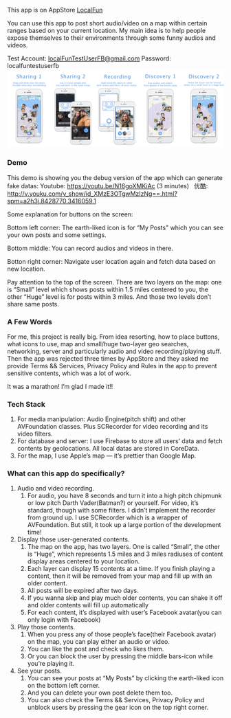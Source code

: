 This app is on AppStore [LocalFun](https://itunes.apple.com/us/app/localfun/id1203165607?ls=1&mt=8)

You can use this app to post short audio/video on a map within certain ranges based on your current location. 
My main idea is to help people expose themselves to their environments through some funny audios and videos.

Test Account: localFunTestUserFB@gmail.com
Password: localfuntestuserfb
<img src="https://github.com/ivsall2012/AHLocalFun/blob/master/ScreenShot_2.png">


### Demo
This demo is showing you the debug version of the app which can generate fake datas:
Youtube: https://youtu.be/N16goXMKiAc (3 minutes)  
优酷: http://v.youku.com/v_show/id_XMzE3OTgwMzIzNg==.html?spm=a2h3j.8428770.3416059.1

Some explanation for buttons on the screen:

Bottom left corner: The earth-liked icon is for “My Posts" which you can see your own posts and some settings.

Bottom middle: You can record audios and videos in there.

Botton right corner: Navigate user location again and fetch data based on new location.

Pay attention to the top of the screen. There are two layers on the map: one is “Small” level which shows posts within 1.5 miles centered to you, the other “Huge” level is for posts within 3 miles. And those two levels don’t share same posts.  


### A Few Words
For me, this project is really big. From idea resorting, how to place buttons, what icons to use, map and small/huge two-layer geo searches, networking, server and particularly audio and video recording/playing stuff. Then the app was rejected three times by AppStore and they asked me provide Terms && Services, Privacy Policy and Rules in the app to prevent sensitive contents, which was a lot of work.

It was a marathon! I’m glad I made it!!

### Tech Stack
1. For media manipulation: Audio Engine(pitch shift) and other AVFoundation classes. Plus SCRecorder for video recording and its video filters.
2. For database and server: I use Firebase to store all users’ data and fetch contents by geolocations. All local datas are stored in CoreData.
3. For the map, I use Apple’s map — it’s prettier than Google Map.

### What can this app do specifically?
1. Audio and video recording. 
    1. For audio, you have 8 seconds and turn it into a high pitch chipmunk or low pitch Darth Vader(Batman?) or yourself. For video, it’s standard, though with some filters. I didn’t implement the recorder from ground up. I use SCRecorder which is a wrapper of AVFoundation. But still, it took up a large portion of the development time!
2. Display those user-generated contents. 
    1. The map on the app, has two layers. One is called “Small”, the other is “Huge”, which represents 1.5 miles and 3 miles radiuses of content display areas centered to your location.
    2. Each layer can display 15 contents at a time. If you finish playing a content, then it will be removed from your map and fill up with an older content.
    3. All posts will be expired after two days.
    4. If you wanna skip and play much older contents, you can shake it off and older contents will fill up automatically
    5. For each content, it’s displayed with user’s Facebook avatar(you can only login with Facebook)
3. Play those contents.
    1. When you press any of those people’s face(their Facebook avatar) on the map, you can play either an audio or video.
    2. You can like the post and check who likes them.
    3. Or you can block the user by pressing the middle bars-icon while you’re playing it.
4. See your posts.
    1. You can see your posts at “My Posts” by clicking the earth-liked icon on the bottom left corner.
    2. And you can delete your own post delete them too.
    3. You can also check the Terms && Services, Privacy Policy and unblock users by pressing the gear icon on the top right corner.
